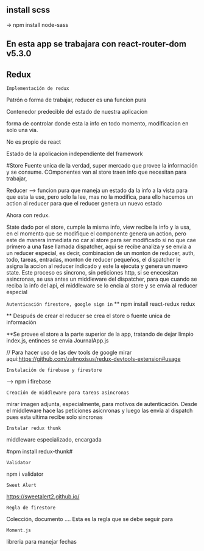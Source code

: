 ## install scss

-> npm install node-sass

## En esta app se trabajara con react-router-dom v5.3.0

## Redux

```Implementación de redux```

Patrón o forma de trabajar, reducer es una funcion pura

Contenedor predecible del estado de nuestra aplicacion

forma de controlar donde esta la info en todo momento, modificacion en solo una via.

No es propio de react

Estado de la apolicacion independiente del framework

#Store Fuente unica de la verdad, super mercado que provee la información y se consume. COmponentes van al store traen info que necesitan para trabajar,

Reducer --> funcion pura que maneja un estado da la info a la vista para que esta la use, pero solo la lee, mas no la modifica, para ello hacemos un action al reducer para que el reducer genera un nuevo estado

Ahora con redux.

State dado por el store, cumple la misma info, view recibe la info y la usa, en el momento que se modifique el componente genera un action, pero este de manera inmediata no car al store para ser modificado si no que cae primero a una fase llamada dispatcher, aqui se recibe analiza y se envia a un reducer especial, es decir, combinacion de un monton de reducer, auth, todo, tareas, entradas, monton de reducer pequeños, el dispatcher le asigna la accion al reducer indicado y este la ejecuta y genera un nuevo state. Este proceso es sincrono, sin peticiones http, si se enecesitan asincronas, se usa antes un middleware del dispatcher, para que cuando se reciba la info del api, el middleware se lo encia al store y se envia al reducer especial

```Autenticación firestore, google sign in```
** npm install react-redux redux

** Después de crear el reducer se crea el store o fuente unica de información 

**Se provee el store a la parte superior de la app, tratando de dejar limpio index.js, entinces se envia JournalApp.js

// Para hacer uso de las dev tools de google mirar aqui:https://github.com/zalmoxisus/redux-devtools-extension#usage


```Instalación de firebase y firestore```

--> npm i firebase

```Creación de middleware para tareas asincronas```

mirar imagen adjunta, especialmente, para motivos de autenticación. Desde el middleware hace las peticiones asicnronas y luego las envia al dispatch pues  esta ultima recibe solo sincronas

```Instalar redux thunk```

middleware especializado, encargada 

#npm install redux-thunk#

```Validator```

npm i validator

```Sweet Alert```

https://sweetalert2.github.io/

```Regla de firestore ```

Colección, documento .... Esta es la regla que se debe seguir para 

```Moment.js```

libreria para manejar fechas